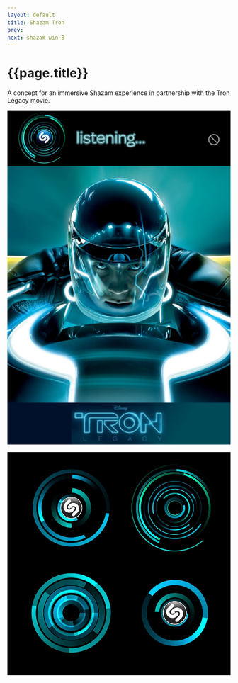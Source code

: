 ```yaml
---
layout: default
title: Shazam Tron
prev: 
next: shazam-win-8
---
```


# {{page.title}}

A concept for an immersive Shazam experience in partnership with the Tron Legacy movie.

[![{{page.title}}](shazam-tron-screen.webp "{{page.title}}")]({{page.next}})

![{{page.title}}](shazam-tron.webp "{{page.title}}")
